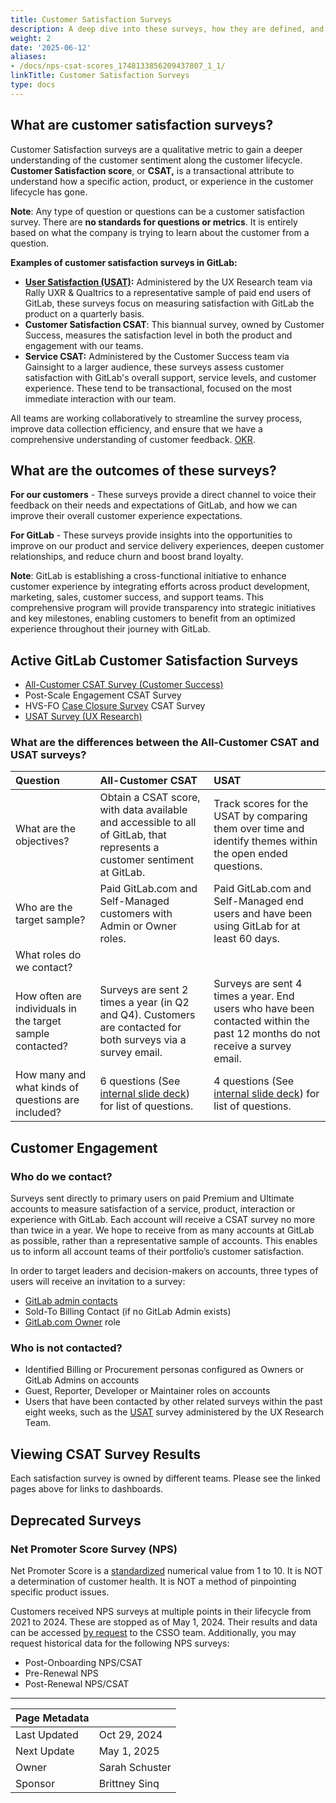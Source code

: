 ```yaml
---
title: Customer Satisfaction Surveys
description: A deep dive into these surveys, how they are defined, and actioned.
weight: 2
date: '2025-06-12'
aliases:
- /docs/nps-csat-scores_1748133856209437807_1_1/
linkTitle: Customer Satisfaction Surveys
type: docs
---
```


## **What are customer satisfaction surveys?**

Customer Satisfaction surveys are a qualitative metric to gain a deeper understanding of the customer sentiment along the customer lifecycle. **Customer Satisfaction score**, or **CSAT,** is a transactional attribute to understand how a specific action, product, or experience in the customer lifecycle has gone.

**Note**: Any type of question or questions can be a customer satisfaction survey. There are **no standards for questions or metrics**. It is entirely based on what the company is trying to learn about the customer from a question.

**Examples of customer satisfaction surveys in GitLab:**

* [**User Satisfaction (USAT)**](/handbook/product/ux/performance-indicators/usat/)**:** Administered by the UX Research team via Rally UXR & Qualtrics to a representative sample of paid end users of GitLab, these surveys focus on measuring satisfaction with GitLab the product on a quarterly basis.
* **Customer Satisfaction CSAT**: This biannual survey, owned by Customer Success, measures the satisfaction level in both the product and engagement with our teams.
* **Service CSAT:** Administered by the Customer Success team via Gainsight to a larger audience, these surveys assess customer satisfaction with GitLab's overall support, service levels, and customer experience. These tend to be transactional, focused on the most immediate interaction with our team.

All teams are working collaboratively to streamline the survey process, improve data collection efficiency, and ensure that we have a comprehensive understanding of customer feedback. [OKR](https://gitlab.com/gitlab-com/gitlab-OKRs/-/work_items/9025).

## **What are the outcomes of these surveys?**

**For our customers** \- These surveys provide a direct channel to voice their feedback on their needs and expectations of GitLab, and how we can improve their overall customer experience expectations.

**For GitLab** \- These surveys provide insights into the opportunities to improve on our product and service delivery experiences, deepen customer relationships, and reduce churn and boost brand loyalty.

**Note**: GitLab is establishing a cross-functional initiative to enhance customer experience by integrating efforts across product development, marketing, sales, customer success, and support teams. This comprehensive program will provide transparency into strategic initiatives and key milestones, enabling customers to benefit from an optimized experience throughout their journey with GitLab.

## **Active GitLab Customer Satisfaction Surveys**

* [All-Customer CSAT Survey (Customer Success)](/handbook/sales/field-operations/customer-success-operations/cs-ops-programs/all-customer-csat-cs/)
* Post-Scale Engagement CSAT Survey
* HVS-FO [Case Closure Survey](/handbook/sales/commercial/high_velocity_sales_first_orders/#email-to-case) CSAT Survey
* [USAT Survey (UX Research)](/handbook/product/ux/performance-indicators/usat/)

### **What are the differences between the All-Customer CSAT and USAT surveys?**

| Question | All-Customer CSAT | USAT |
| :---- | :---- | :---- |
| What are the objectives? | Obtain a CSAT score, with data available and accessible to all of GitLab, that represents a customer sentiment at GitLab. | Track scores for the USAT by comparing them over time and identify themes within the open ended questions. |
| Who are the target sample? | Paid GitLab.com and Self-Managed customers with Admin or Owner roles. | Paid GitLab.com and Self-Managed end users and have been using GitLab for at least 60 days. |
| What roles do we contact? |  |  |
| How often are individuals in the target sample contacted? | Surveys are sent 2 times a year (in Q2 and Q4). Customers are contacted for both surveys via a survey email. | Surveys are sent 4 times a year. End users who have been contacted within the past 12 months do not receive a survey email. |
| How many and what kinds of questions are included? | 6 questions (See [internal slide deck](https://docs.google.com/presentation/d/12cHM8t7LAo2uXm0VIeFm6tZWK04ENBHykJHcNbesj58/edit#slide=id.g29649bd3f05_0_44)) for list of questions. | 4 questions (See [internal slide deck](https://docs.google.com/presentation/d/1zLtH5lc3GNx8dtzn8Q4y-fwXWyrccbdd0J263BEKkAE/edit#slide=id.g29649bd3f05_0_44)) for list of questions. |

## **Customer Engagement**

### **Who do we contact?**

Surveys sent directly to primary users on paid Premium and Ultimate accounts to measure satisfaction of a service, product, interaction or experience with GitLab. Each account will receive a CSAT survey no more than twice in a year. We hope to receive from as many accounts at GitLab as possible, rather than a representative sample of accounts. This enables us to inform all account teams of their portfolio’s customer satisfaction.

In order to target leaders and decision-makers on accounts, three types of users will receive an invitation to a survey:

* [GitLab admin contacts](/handbook/sales/field-operations/customer-success-operations/cs-ops-programs/#gitlab-admin-contacts)
* Sold-To Billing Contact (if no GitLab Admin exists)
* [GitLab.com Owner](https://docs.gitlab.com/ee/user/permissions.html) role

### **Who is not contacted?**

* Identified Billing or Procurement personas configured as Owners or GitLab Admins on accounts
* Guest, Reporter, Developer or Maintainer roles on accounts
* Users that have been contacted by other related surveys within the past eight weeks, such as the [USAT](/handbook/product/ux/performance-indicators/#regular-performance-indicators) survey administered by the UX Research Team.

## **Viewing CSAT Survey Results**

Each satisfaction survey is owned by different teams. Please see the linked pages above for links to dashboards.

## **Deprecated Surveys**

### **Net Promoter Score Survey (NPS)**

Net Promoter Score is a [standardized](https://en.wikipedia.org/wiki/Net_promoter_score) numerical value from 1 to 10\. It is NOT a determination of customer health. It is NOT a method of pinpointing specific product issues.

Customers received NPS surveys at multiple points in their lifecycle from 2021 to 2024\. These are stopped as of May 1, 2024\. Their results and data can be accessed [by request](https://gitlab.com/gitlab-com/sales-team/field-operations/customer-success-operations/-/issues/new) to the CSSO team. Additionally, you may request historical data for the following NPS surveys:

* Post-Onboarding NPS/CSAT
* Pre-Renewal NPS
* Post-Renewal NPS/CSAT

---

| Page Metadata |  |
| :---- | :---- |
| Last Updated | Oct 29, 2024 |
| Next Update | May 1, 2025 |
| Owner | Sarah Schuster |
| Sponsor | Brittney Sinq |
